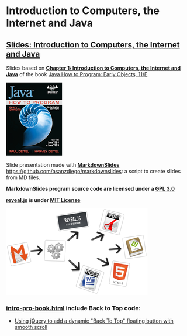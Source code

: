 # Introduction to Computers, the Internet and Java

## [Slides: Introduction to Computers, the Internet and Java](html/intro-pro-reveal-slides.html)

Slides based on [**Chapter 1: Introduction to Computers, the Internet and Java**](https://media.pearsoncmg.com/ph/esm/deitel/java_htpeo_11/cw/content/sample-chapters/jhtp_01_Intro.pdf) of the book [Java How to Program: Early Objects, 11/E](http://www.deitel.com/Books/Java/JavaHowtoProgram11e/tabid/3683/Default.aspx).	

[![Java How to Program: Early Objects, 11/E](img/jhtp11_200h.png "Java How to Program: Early Objects, 11/E")](https://media.pearsoncmg.com/bc/abp/cs-resources/products/product.html#product,isbn=0134743350)

Slide presentation made with [**MarkdownSlides**](https://github.com/asanzdiego/markdownslides) <https://github.com/asanzdiego/markdownslides>: a script to create slides from MD files.

**MarkdownSlides program source code are licensed under a [GPL 3.0](http://www.gnu.org/licenses/gpl.html)**

**[reveal.js](https://github.com/hakimel/reveal.js/) is under [MIT License](https://github.com/hakimel/reveal.js/#license)**
	
[![](img/markdownslides2.png)](https://github.com/asanzdiego/markdownslides)

### [intro-pro-book.html](html/intro-pro-book.html) include Back to Top code:

- [Using jQuery to add a dynamic "Back To Top" floating button with smooth scroll](http://www.developerdrive.com/2013/07/using-jquery-to-add-a-dynamic-back-to-top-floating-button-with-smooth-scroll/)
